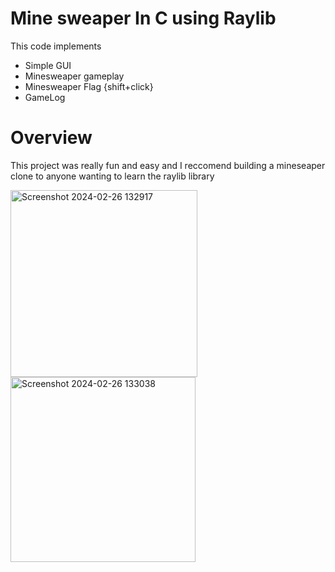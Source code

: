 # Mine sweaper In C using Raylib

This code implements
  - Simple GUI
  - Minesweaper gameplay
  - Minesweaper Flag {shift+click}
  - GameLog 

# Overview

This project was really fun and easy and I reccomend building a mineseaper clone to anyone wanting to learn the raylib library

<img width="299" alt="Screenshot 2024-02-26 132917" src="https://github.com/AlexanderMeade/MinesweaperC/assets/128431625/5c999fcc-7355-45f3-99bb-341385ebc1d3">
<img width="296" alt="Screenshot 2024-02-26 133038" src="https://github.com/AlexanderMeade/MinesweaperC/assets/128431625/a2598640-6410-42d4-a327-55ec7982686e">

